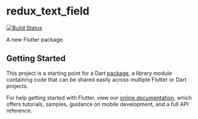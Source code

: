 # redux_text_field

[![Build Status](https://travis-ci.org/Albert221/redux_text_field.svg?branch=master)](https://travis-ci.org/Albert221/redux_text_field)

A new Flutter package.

## Getting Started

This project is a starting point for a Dart
[package](https://flutter.io/developing-packages/),
a library module containing code that can be shared easily across
multiple Flutter or Dart projects.

For help getting started with Flutter, view our 
[online documentation](https://flutter.io/docs), which offers tutorials, 
samples, guidance on mobile development, and a full API reference.
